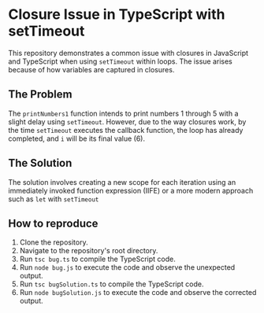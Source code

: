 # Closure Issue in TypeScript with setTimeout

This repository demonstrates a common issue with closures in JavaScript and TypeScript when using `setTimeout` within loops.  The issue arises because of how variables are captured in closures.

## The Problem

The `printNumbers1` function intends to print numbers 1 through 5 with a slight delay using `setTimeout`. However, due to the way closures work, by the time `setTimeout` executes the callback function, the loop has already completed, and `i` will be its final value (6).

## The Solution

The solution involves creating a new scope for each iteration using an immediately invoked function expression (IIFE) or a more modern approach such as `let` with `setTimeout`

## How to reproduce

1. Clone the repository.
2. Navigate to the repository's root directory.
3. Run `tsc bug.ts` to compile the TypeScript code.
4. Run `node bug.js` to execute the code and observe the unexpected output.
5. Run `tsc bugSolution.ts` to compile the TypeScript code.
6. Run `node bugSolution.js` to execute the code and observe the corrected output. 